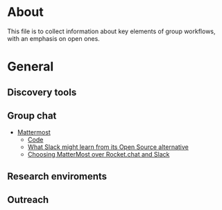 # About
This file is to collect information about key elements of group workflows, with an emphasis on open ones.

# General
## Discovery tools

## Group chat
* [Mattermost](http://mattermost.com)
  * [Code](https://github.com/mattermost/platform)
  * [What Slack might learn from its Open Source alternative](https://www.mattermost.org/what-slack-might-learn-from-its-open-source-alternative/)
  * [Choosing MatterMost over Rocket.chat and Slack](http://www.akitaonrails.com/2016/08/13/choosing-mattermost-over-rocket-chat-and-slack)

## Research enviroments

## Outreach
